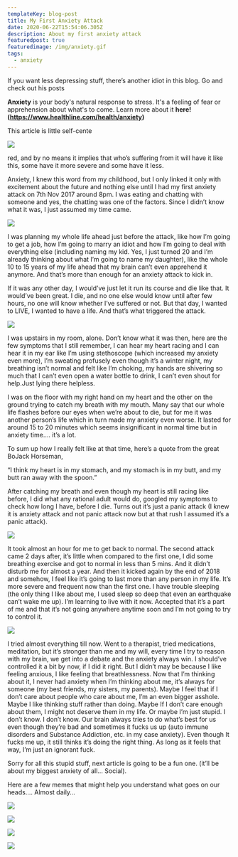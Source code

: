 ```yaml
---
templateKey: blog-post
title: My First Anxiety Attack
date: 2020-06-22T15:54:06.305Z
description: About my first anxiety attack
featuredpost: true
featuredimage: /img/anxiety.gif
tags:
  - anxiety
---
```



If you want less depressing stuff, there’s another idiot in this blog. Go and check out his posts

**Anxiety** is your body's natural response to stress. It's a feeling of fear or apprehension about what's to come. Learn more about it **here! (<https://www.healthline.com/health/anxiety>)**



This article is little self-cente

![](/img/anxiety.gif)

red, and by no means it implies that who’s suffering from it will have it like this, some have it more severe and some have it less.



Anxiety, I knew this word from my childhood, but I only linked it only with excitement about the future and nothing else until I had my first anxiety attack on 7th Nov 2017 around 8pm. I was eating and chatting with someone and yes, the chatting was one of the factors. Since I didn’t know what it was, I just assumed my time came.

![](/img/grimreaper.gif)

I was planning my whole life ahead just before the attack, like how I’m going to get a job, how I’m going to marry an idiot and how I’m going to deal with everything else (including naming my kid. Yes, I just turned 20 and I’m already thinking about what I’m going to name my daughter), like the whole 10 to 15 years of my life ahead that my brain can’t even apprehend it anymore. And that’s more than enough for an anxiety attack to kick in.

If it was any other day, I would’ve just let it run its course and die like that. It would’ve been great. I die, and no one else would know until after few hours, no one will know whether I’ve suffered or not. But that day, I wanted to LIVE, I wanted to have a life. And that’s what triggered the attack.

![](/img/iceagesquirrelpanic.gif)

I was upstairs in my room, alone. Don’t know what it was then, here are the few symptoms that I still remember, I can hear my heart racing and I can hear it in my ear like I’m using stethoscope (which increased my anxiety even more), I’m sweating profusely even though it’s a winter night, my breathing isn’t normal and felt like I’m choking, my hands are shivering so much that I can’t even open a water bottle to drink, I can’t even shout for help.Just lying there helpless.

I was on the floor with my right hand on my heart and the other on the ground trying to catch my breath with my mouth. Many say that our whole life flashes before our eyes when we’re about to die, but for me it was another person’s life which in turn made my anxiety even worse. It lasted for around 15 to 20 minutes which seems insignificant in normal time but in anxiety time…. it’s a lot.

To sum up how I really felt like at that time, here’s a quote from the great BoJack Horseman,

“I think my heart is in my stomach, and my stomach is in my butt, and my butt ran away with the spoon.”

After catching my breath and even though my heart is still racing like before, I did what any rational adult would do, googled my symptoms to check how long I have, before I die. Turns out it’s just a panic attack (I knew it is anxiety attack and not panic attack now but at that rush I assumed it’s a panic attack).

![](/img/qu5el.png)



It took almost an hour for me to get back to normal. The second attack came 2 days after, it’s little when compared to the first one, I did some breathing exercise and got to normal in less than 5 mins. And it didn’t disturb me for almost a year. And then it kicked again by the end of 2018 and somehow, I feel like it’s going to last more than any person in my life. It’s more severe and frequent now than the first one. I have trouble sleeping (the only thing I like about me, I used sleep so deep that even an earthquake can’t wake me up). I’m learning to live with it now. Accepted that it’s a part of me and that it’s not going anywhere anytime soon and I’m not going to try to control it.

![](/img/anxiety-memes.jpg)

I tried almost everything till now. Went to a therapist, tried medications, meditation, but it’s stronger than me and my will, every time I try to reason with my brain, we get into a debate and the anxiety always win. I should’ve controlled it a bit by now, if I did it right. But I didn’t may be because I like feeling anxious, I like feeling that breathlessness. Now that I’m thinking about it, I never had anxiety when I’m thinking about me, it’s always for someone (my best friends, my sisters, my parents). Maybe I feel that if I don’t care about people who care about me, I’m an even bigger asshole. Maybe I like thinking stuff rather than doing. Maybe If I don’t care enough about them, I might not deserve them in my life. Or maybe I’m just stupid. I don’t know. I don’t know. Our brain always tries to do what’s best for us even though they’re bad and sometimes it fucks us up (auto immune disorders and Substance Addiction, etc. in my case anxiety). Even though It fucks me up, it still thinks it’s doing the right thing. As long as it feels that way, I’m just an ignorant fuck.



Sorry for all this stupid stuff, next article is going to be a fun one. (it’ll be about my biggest anxiety of all… Social).

Here are a few memes that might help you understand what goes on our heads…. Almost daily…

![](/img/funny-meme-about-anxiety-keeping-you-from-sleeping.png)

![](/img/yhukaln.jpg)

![](/img/anxiety-memes-12.jpg)

![](/img/w4pypcd.jpg)